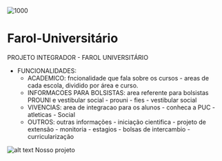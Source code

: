 ![1000](https://github.com/user-attachments/assets/465688c6-7949-4bae-9c85-6462958ab9a7)
# Farol-Universitário
PROJETO INTEGRADOR - FAROL UNIVERSITÁRIO
- FUNCIONALIDADES:
    - ACADEMICO: fncionalidade que fala sobre os cursos
            - areas de cada escola, dividido por área e curso.
    - INFORMACOES PARA BOLSISTAS: area referente para bolsistas PROUNI e vestibular social
            - prouni
            - fies
            - vestibular social
    - VIVENCIAS: area de integracao para os alunos 
            - conheca a PUC
            - atleticas
            - Social
    - OUTROS: outras informações
            - iniciação cientifica
            - projeto de extensão
            - monitoria
            - estagios
            - bolsas de intercambio
            - curricularização

![alt text](image.png)
Nosso projeto 
        
